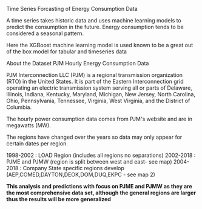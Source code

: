 Time Series Forcasting of Energy Consumption Data

A time series takes historic data and uses machine learning models to predict the consumption in the future. Energy consumption tends to be considered a seasonal pattern.

Here the XGBoost machine learning model is used known to be a great out of the box model for tabular and timeseries data

About the Dataset
PJM Hourly Energy Consumption Data

PJM Interconnection LLC (PJM) is a regional transmission organization (RTO) in the United States. It is part of the Eastern Interconnection grid operating an electric transmission system serving all or parts of Delaware, Illinois, Indiana, Kentucky, Maryland, Michigan, New Jersey, North Carolina, Ohio, Pennsylvania, Tennessee, Virginia, West Virginia, and the District of Columbia.

The hourly power consumption data comes from PJM's website and are in megawatts (MW).

The regions have changed over the years so data may only appear for certain dates per region.

1998-2002 : LOAD Region (includes all regions no separations)
2002-2018 : PJME and PJMW (region is split between west and east- see map)
2004-2018 : Company State specific regions develop (AEP,COMED,DAYTON,DEOK,DOM,DUQ,EKPC - see map 2)

**This analysis and predictions with focus on PJME and PJMW as they are the most comprehensive data set, although the general regions are larger thus the results will be more generalized**
